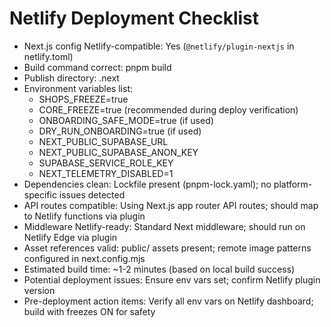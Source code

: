# Netlify Deployment Checklist

- Next.js config Netlify-compatible: Yes (`@netlify/plugin-nextjs` in netlify.toml)
- Build command correct: pnpm build
- Publish directory: .next
- Environment variables list:
  - SHOPS_FREEZE=true
  - CORE_FREEZE=true (recommended during deploy verification)
  - ONBOARDING_SAFE_MODE=true (if used)
  - DRY_RUN_ONBOARDING=true (if used)
  - NEXT_PUBLIC_SUPABASE_URL
  - NEXT_PUBLIC_SUPABASE_ANON_KEY
  - SUPABASE_SERVICE_ROLE_KEY
  - NEXT_TELEMETRY_DISABLED=1
- Dependencies clean: Lockfile present (pnpm-lock.yaml); no platform-specific issues detected
- API routes compatible: Using Next.js app router API routes; should map to Netlify functions via plugin
- Middleware Netlify-ready: Standard Next middleware; should run on Netlify Edge via plugin
- Asset references valid: public/ assets present; remote image patterns configured in next.config.mjs
- Estimated build time: ~1-2 minutes (based on local build success)
- Potential deployment issues: Ensure env vars set; confirm Netlify plugin version
- Pre-deployment action items: Verify all env vars on Netlify dashboard; build with freezes ON for safety
